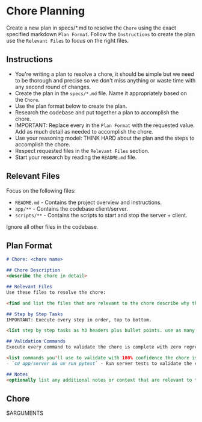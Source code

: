 # Chore Planning

Create a new plan in specs/*.md to resolve the `Chore` using the exact specified markdown `Plan Format`. Follow the `Instructions` to create the plan use the `Relevant Files` to focus on the right files.

## Instructions

- You're writing a plan to resolve a chore, it should be simple but we need to be thorough and precise so we don't miss anything or waste time with any second round of changes.
- Create the plan in the `specs/*.md` file. Name it appropriately based on the `Chore`.
- Use the plan format below to create the plan. 
- Research the codebase and put together a plan to accomplish the chore.
- IMPORTANT: Replace every <placeholder> in the `Plan Format` with the requested value. Add as much detail as needed to accomplish the chore.
- Use your reasoning model: THINK HARD about the plan and the steps to accomplish the chore.
- Respect requested files in the `Relevant Files` section.
- Start your research by reading the `README.md` file.

## Relevant Files

Focus on the following files:
- `README.md` - Contains the project overview and instructions.
- `app/**` - Contains the codebase client/server.
- `scripts/**` - Contains the scripts to start and stop the server + client.

Ignore all other files in the codebase.

## Plan Format

```md
# Chore: <chore name>

## Chore Description
<describe the chore in detail>

## Relevant Files
Use these files to resolve the chore:

<find and list the files that are relevant to the chore describe why they are relevant in bullet points. If there are new files that need to be created to accomplish the chore, list them in an h3 'New Files' section.>

## Step by Step Tasks
IMPORTANT: Execute every step in order, top to bottom.

<list step by step tasks as h3 headers plus bullet points. use as many h3 headers as needed to accomplish the chore. Order matters, start with the foundational shared changes required to fix the chore then move on to the specific changes required to fix the chore. Your last step should be running the `Validation Commands` to validate the chore is complete with zero regressions.>

## Validation Commands
Execute every command to validate the chore is complete with zero regressions.

<list commands you'll use to validate with 100% confidence the chore is complete with zero regressions. every command must execute without errors so be specific about what you want to run to validate the chore is complete with zero regressions. Don't validate with curl commands.>
- `cd app/server && uv run pytest` - Run server tests to validate the chore is complete with zero regressions

## Notes
<optionally list any additional notes or context that are relevant to the chore that will be helpful to the developer>
```

## Chore
$ARGUMENTS